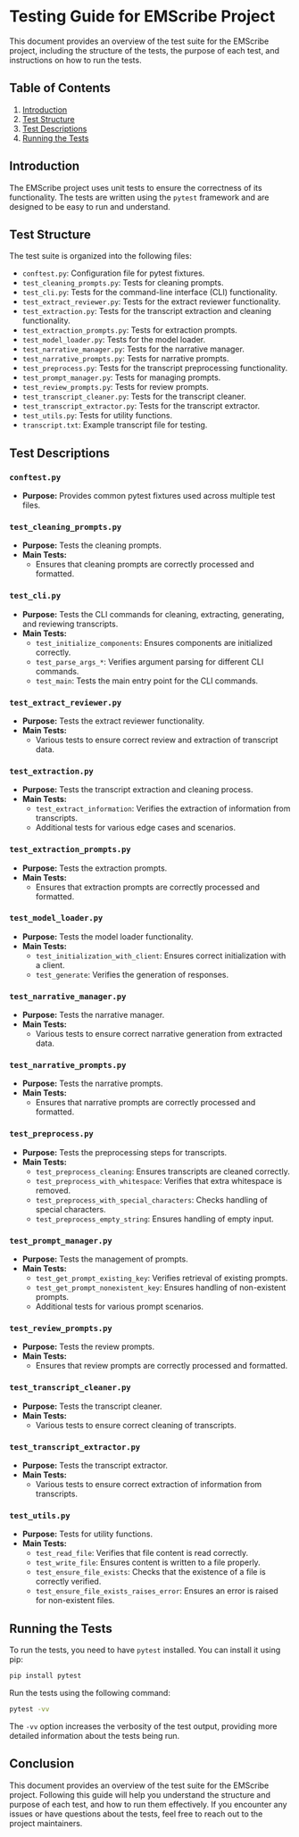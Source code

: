 
# Testing Guide for EMScribe Project

This document provides an overview of the test suite for the EMScribe project, including the structure of the tests, the purpose of each test, and instructions on how to run the tests.

## Table of Contents

1. [Introduction](#introduction)
2. [Test Structure](#test-structure)
3. [Test Descriptions](#test-descriptions)
4. [Running the Tests](#running-the-tests)

## Introduction

The EMScribe project uses unit tests to ensure the correctness of its functionality. The tests are written using the `pytest` framework and are designed to be easy to run and understand.

## Test Structure

The test suite is organized into the following files:

- `conftest.py`: Configuration file for pytest fixtures.
- `test_cleaning_prompts.py`: Tests for cleaning prompts.
- `test_cli.py`: Tests for the command-line interface (CLI) functionality.
- `test_extract_reviewer.py`: Tests for the extract reviewer functionality.
- `test_extraction.py`: Tests for the transcript extraction and cleaning functionality.
- `test_extraction_prompts.py`: Tests for extraction prompts.
- `test_model_loader.py`: Tests for the model loader.
- `test_narrative_manager.py`: Tests for the narrative manager.
- `test_narrative_prompts.py`: Tests for narrative prompts.
- `test_preprocess.py`: Tests for the transcript preprocessing functionality.
- `test_prompt_manager.py`: Tests for managing prompts.
- `test_review_prompts.py`: Tests for review prompts.
- `test_transcript_cleaner.py`: Tests for the transcript cleaner.
- `test_transcript_extractor.py`: Tests for the transcript extractor.
- `test_utils.py`: Tests for utility functions.
- `transcript.txt`: Example transcript file for testing.

## Test Descriptions

### `conftest.py`

- **Purpose:** Provides common pytest fixtures used across multiple test files.

### `test_cleaning_prompts.py`

- **Purpose:** Tests the cleaning prompts.
- **Main Tests:**
  - Ensures that cleaning prompts are correctly processed and formatted.

### `test_cli.py`

- **Purpose:** Tests the CLI commands for cleaning, extracting, generating, and reviewing transcripts.
- **Main Tests:**
  - `test_initialize_components`: Ensures components are initialized correctly.
  - `test_parse_args_*`: Verifies argument parsing for different CLI commands.
  - `test_main`: Tests the main entry point for the CLI commands.

### `test_extract_reviewer.py`

- **Purpose:** Tests the extract reviewer functionality.
- **Main Tests:**
  - Various tests to ensure correct review and extraction of transcript data.

### `test_extraction.py`

- **Purpose:** Tests the transcript extraction and cleaning process.
- **Main Tests:**
  - `test_extract_information`: Verifies the extraction of information from transcripts.
  - Additional tests for various edge cases and scenarios.

### `test_extraction_prompts.py`

- **Purpose:** Tests the extraction prompts.
- **Main Tests:**
  - Ensures that extraction prompts are correctly processed and formatted.

### `test_model_loader.py`

- **Purpose:** Tests the model loader functionality.
- **Main Tests:**
  - `test_initialization_with_client`: Ensures correct initialization with a client.
  - `test_generate`: Verifies the generation of responses.

### `test_narrative_manager.py`

- **Purpose:** Tests the narrative manager.
- **Main Tests:**
  - Various tests to ensure correct narrative generation from extracted data.

### `test_narrative_prompts.py`

- **Purpose:** Tests the narrative prompts.
- **Main Tests:**
  - Ensures that narrative prompts are correctly processed and formatted.

### `test_preprocess.py`

- **Purpose:** Tests the preprocessing steps for transcripts.
- **Main Tests:**
  - `test_preprocess_cleaning`: Ensures transcripts are cleaned correctly.
  - `test_preprocess_with_whitespace`: Verifies that extra whitespace is removed.
  - `test_preprocess_with_special_characters`: Checks handling of special characters.
  - `test_preprocess_empty_string`: Ensures handling of empty input.

### `test_prompt_manager.py`

- **Purpose:** Tests the management of prompts.
- **Main Tests:**
  - `test_get_prompt_existing_key`: Verifies retrieval of existing prompts.
  - `test_get_prompt_nonexistent_key`: Ensures handling of non-existent prompts.
  - Additional tests for various prompt scenarios.

### `test_review_prompts.py`

- **Purpose:** Tests the review prompts.
- **Main Tests:**
  - Ensures that review prompts are correctly processed and formatted.

### `test_transcript_cleaner.py`

- **Purpose:** Tests the transcript cleaner.
- **Main Tests:**
  - Various tests to ensure correct cleaning of transcripts.

### `test_transcript_extractor.py`

- **Purpose:** Tests the transcript extractor.
- **Main Tests:**
  - Various tests to ensure correct extraction of information from transcripts.

### `test_utils.py`

- **Purpose:** Tests for utility functions.
- **Main Tests:**
  - `test_read_file`: Verifies that file content is read correctly.
  - `test_write_file`: Ensures content is written to a file properly.
  - `test_ensure_file_exists`: Checks that the existence of a file is correctly verified.
  - `test_ensure_file_exists_raises_error`: Ensures an error is raised for non-existent files.

## Running the Tests

To run the tests, you need to have `pytest` installed. You can install it using pip:

```bash
pip install pytest
```

Run the tests using the following command:

```bash
pytest -vv
```

The `-vv` option increases the verbosity of the test output, providing more detailed information about the tests being run.

## Conclusion

This document provides an overview of the test suite for the EMScribe project. Following this guide will help you understand the structure and purpose of each test, and how to run them effectively. If you encounter any issues or have questions about the tests, feel free to reach out to the project maintainers.
